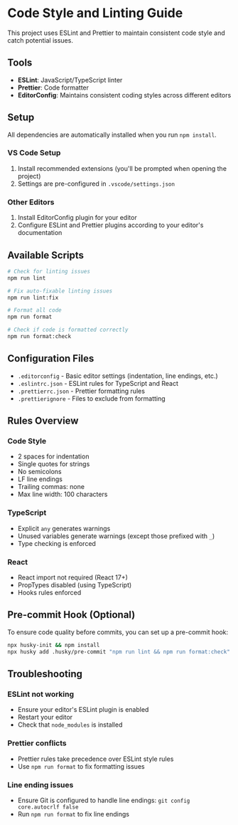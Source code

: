 # Code Style and Linting Guide

This project uses ESLint and Prettier to maintain consistent code style and catch potential issues.

## Tools

- **ESLint**: JavaScript/TypeScript linter
- **Prettier**: Code formatter
- **EditorConfig**: Maintains consistent coding styles across different editors

## Setup

All dependencies are automatically installed when you run `npm install`.

### VS Code Setup

1. Install recommended extensions (you'll be prompted when opening the project)
2. Settings are pre-configured in `.vscode/settings.json`

### Other Editors

1. Install EditorConfig plugin for your editor
2. Configure ESLint and Prettier plugins according to your editor's documentation

## Available Scripts

```bash
# Check for linting issues
npm run lint

# Fix auto-fixable linting issues
npm run lint:fix

# Format all code
npm run format

# Check if code is formatted correctly
npm run format:check
```

## Configuration Files

- `.editorconfig` - Basic editor settings (indentation, line endings, etc.)
- `.eslintrc.json` - ESLint rules for TypeScript and React
- `.prettierrc.json` - Prettier formatting rules
- `.prettierignore` - Files to exclude from formatting

## Rules Overview

### Code Style
- 2 spaces for indentation
- Single quotes for strings
- No semicolons
- LF line endings
- Trailing commas: none
- Max line width: 100 characters

### TypeScript
- Explicit `any` generates warnings
- Unused variables generate warnings (except those prefixed with `_`)
- Type checking is enforced

### React
- React import not required (React 17+)
- PropTypes disabled (using TypeScript)
- Hooks rules enforced

## Pre-commit Hook (Optional)

To ensure code quality before commits, you can set up a pre-commit hook:

```bash
npx husky-init && npm install
npx husky add .husky/pre-commit "npm run lint && npm run format:check"
```

## Troubleshooting

### ESLint not working
- Ensure your editor's ESLint plugin is enabled
- Restart your editor
- Check that `node_modules` is installed

### Prettier conflicts
- Prettier rules take precedence over ESLint style rules
- Use `npm run format` to fix formatting issues

### Line ending issues
- Ensure Git is configured to handle line endings: `git config core.autocrlf false`
- Run `npm run format` to fix line endings
